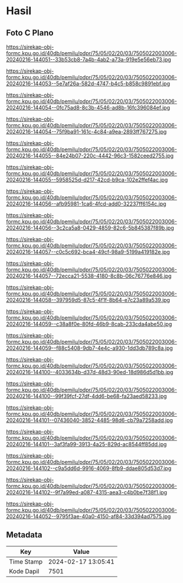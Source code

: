 # Hasil

## Foto C Plano

https://sirekap-obj-formc.kpu.go.id/40db/pemilu/pdpr/75/05/02/20/03/7505022003006-20240216-144051--33b53cb8-7a4b-4ab2-a73a-919e5e56eb73.jpg

https://sirekap-obj-formc.kpu.go.id/40db/pemilu/pdpr/75/05/02/20/03/7505022003006-20240216-144053--5e7af26a-582d-4747-b4c5-b858c9891ebf.jpg

https://sirekap-obj-formc.kpu.go.id/40db/pemilu/pdpr/75/05/02/20/03/7505022003006-20240216-144054--0fc75ad8-8c3b-4546-ad8b-16fc396084ef.jpg

https://sirekap-obj-formc.kpu.go.id/40db/pemilu/pdpr/75/05/02/20/03/7505022003006-20240216-144054--75f9ba91-161c-4c84-a9ea-2893ff767275.jpg

https://sirekap-obj-formc.kpu.go.id/40db/pemilu/pdpr/75/05/02/20/03/7505022003006-20240216-144055--84e24b07-220c-4442-96c3-1582ceed2755.jpg

https://sirekap-obj-formc.kpu.go.id/40db/pemilu/pdpr/75/05/02/20/03/7505022003006-20240216-144055--5958525d-d217-42cd-b9ca-102e2ffef4ac.jpg

https://sirekap-obj-formc.kpu.go.id/40db/pemilu/pdpr/75/05/02/20/03/7505022003006-20240216-144056--afb95981-1ca6-4fcd-add0-32237ff6154c.jpg

https://sirekap-obj-formc.kpu.go.id/40db/pemilu/pdpr/75/05/02/20/03/7505022003006-20240216-144056--3c2ca5a8-0429-4859-82c6-5b845387f89b.jpg

https://sirekap-obj-formc.kpu.go.id/40db/pemilu/pdpr/75/05/02/20/03/7505022003006-20240216-144057--c0c5c692-bca4-49cf-98a9-5199a419182e.jpg

https://sirekap-obj-formc.kpu.go.id/40db/pemilu/pdpr/75/05/02/20/03/7505022003006-20240216-144057--72ecca21-5538-4180-8c8b-06c76776e846.jpg

https://sirekap-obj-formc.kpu.go.id/40db/pemilu/pdpr/75/05/02/20/03/7505022003006-20240216-144058--397959d5-87c5-4f1f-8b64-e7c23a89a539.jpg

https://sirekap-obj-formc.kpu.go.id/40db/pemilu/pdpr/75/05/02/20/03/7505022003006-20240216-144059--c38a8f0e-80fd-46b9-8cab-233cda4abe50.jpg

https://sirekap-obj-formc.kpu.go.id/40db/pemilu/pdpr/75/05/02/20/03/7505022003006-20240216-144059--f88c5408-9db7-4e4c-a930-1dd3db789c8a.jpg

https://sirekap-obj-formc.kpu.go.id/40db/pemilu/pdpr/75/05/02/20/03/7505022003006-20240216-144100--4033634b-d37d-48d3-90ed-18d986d5d1bb.jpg

https://sirekap-obj-formc.kpu.go.id/40db/pemilu/pdpr/75/05/02/20/03/7505022003006-20240216-144100--99f39fcf-27df-4dd6-be68-fa23aed58233.jpg

https://sirekap-obj-formc.kpu.go.id/40db/pemilu/pdpr/75/05/02/20/03/7505022003006-20240216-144101--07436040-3852-4485-98d6-cb79a7258add.jpg

https://sirekap-obj-formc.kpu.go.id/40db/pemilu/pdpr/75/05/02/20/03/7505022003006-20240216-144101--3af3fa99-3913-4a25-829d-ac8544ff85dd.jpg

https://sirekap-obj-formc.kpu.go.id/40db/pemilu/pdpr/75/05/02/20/03/7505022003006-20240216-144102--c9a5dd6d-9916-4069-8fb9-ddae805d53d7.jpg

https://sirekap-obj-formc.kpu.go.id/40db/pemilu/pdpr/75/05/02/20/03/7505022003006-20240216-144102--9f7a99ed-a087-4315-aea3-c4b0be7f38f1.jpg

https://sirekap-obj-formc.kpu.go.id/40db/pemilu/pdpr/75/05/02/20/03/7505022003006-20240216-144052--9795f3ae-40a0-4150-af84-33d394ad7575.jpg


## Metadata

| Key        | Value               |
| ---------- | ------------------- |
| Time Stamp | 2024-02-17 13:05:41 |
| Kode Dapil | 7501                |



